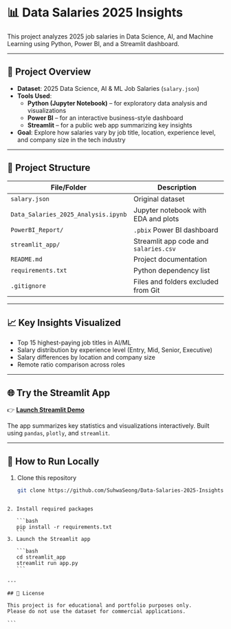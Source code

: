 # 📊 Data Salaries 2025 Insights

This project analyzes 2025 job salaries in Data Science, AI, and Machine Learning using Python, Power BI, and a Streamlit dashboard.

---

## 🚀 Project Overview

- **Dataset**: 2025 Data Science, AI & ML Job Salaries (`salary.json`)
- **Tools Used**:
  - **Python (Jupyter Notebook)** – for exploratory data analysis and visualizations
  - **Power BI** – for an interactive business-style dashboard
  - **Streamlit** – for a public web app summarizing key insights
- **Goal**: Explore how salaries vary by job title, location, experience level, and company size in the tech industry

---

## 📂 Project Structure

| File/Folder | Description |
|-------------|-------------|
| `salary.json` | Original dataset |
| `Data_Salaries_2025_Analysis.ipynb` | Jupyter notebook with EDA and plots |
| `PowerBI_Report/` | `.pbix` Power BI dashboard |
| `streamlit_app/` | Streamlit app code and `salaries.csv` |
| `README.md` | Project documentation |
| `requirements.txt` | Python dependency list |
| `.gitignore` | Files and folders excluded from Git |

---

## 📈 Key Insights Visualized

- Top 15 highest-paying job titles in AI/ML
- Salary distribution by experience level (Entry, Mid, Senior, Executive)
- Salary differences by location and company size
- Remote ratio comparison across roles

---

## 🌐 Try the Streamlit App

👉 [**Launch Streamlit Demo**](https://data-salaries-2025-insights-kpni7ykddpdmeqpkqj5fbq.streamlit.app)

The app summarizes key statistics and visualizations interactively. Built using `pandas`, `plotly`, and `streamlit`.

---

## 🧪 How to Run Locally

1. Clone this repository  
   ```bash
   git clone https://github.com/SuhwaSeong/Data-Salaries-2025-Insights.git
````

2. Install required packages

   ```bash
   pip install -r requirements.txt
   ```
3. Launch the Streamlit app

   ```bash
   cd streamlit_app
   streamlit run app.py
   ```

---

## 🔖 License

This project is for educational and portfolio purposes only.
Please do not use the dataset for commercial applications.

```
